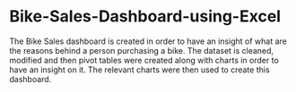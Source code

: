# Bike-Sales-Dashboard-using-Excel
The Bike Sales dashboard is created in order to have an insight of what are the reasons behind a person purchasing a bike. The dataset is cleaned, modified and then pivot tables were created along with charts in order to have an insight on it. The relevant charts were then used to create this dashboard.

